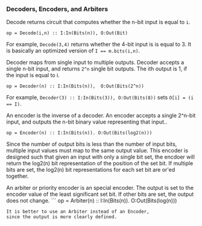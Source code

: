 ### Decoders, Encoders, and Arbiters

Decode returns circuit that computes whether the n-bit input is equal to `i`.

```
op = Decode(i,n) :: I:In(Bits(n)), O:Out(Bit)
```
For example, ```Decode(3,4)``` returns 
whether the 4-bit input is is equal to 3.
It is basically an optimized version of `I == m.bits(i,n)`.

Decoder maps from single input to multiple outputs.
Decoder accepts a single n-bit input,
and returns `2^n` single bit outputs.
The ith output is 1, if the input is equal to i.
```
op = Decoder(n) :: I:In(Bits(n)),  O:Out(Bits(2^n))
```
For example, 
`Decoder(3) :: I:In(Bits(3)), O:Out(Bits(8))` sets `O[i] = (i == I)`.


An encoder is the inverse of a decoder.
An encoder accepts a single 2^n-bit input,
and outputs the n-bit binary value representing that input..
```
op = Encoder(n) :: I:In(Bits(n)). O:Out(Bits(log2(n)))
```
Since the number of output bits is less than the number of input bits,
multiple input values must map to the same output value.
This encoder is designed such that 
given an input with only a single bit set, 
the encdoer will return 
the log2(n) bit representation of the position of the set bit.
If multiple bits are set,
the log2(n) bit representations for each set bit are or'ed together.


An arbiter or priority encoder is an special encoder.
The output is set to the encoder value of the least significant set bit.
If other bits are set, the output does not change.
    ```
op = Arbiter(n) :: I:In(Bits(n)). O:Out(Bits(log(n)))
```
It is better to use an Arbiter instead of an Encoder,
since the output is more clearly defined.
